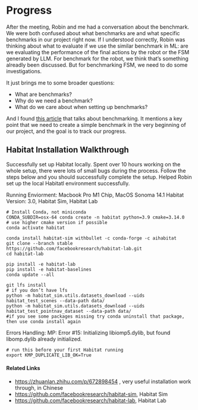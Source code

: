 # Progress
After the meeting, Robin and me had a conversation about the benchmark. We were both confused about what benchmarks are and what specific benchmarks in our project right now. If I understood correctly, Robin was thinking about what to evaluate if we use the similar benchmark in ML: are we evaluating the performance of the final actions by the robot or the FSM generated by LLM. For benchmark for the robot, we think that’s something alreadly been discussed. But for benchmarking FSM, we need to do some investigations.

It just brings me to some broader questions:
- What are benchmarks?
- Why do we need a benchmark?
- What do we care about when setting up benchmarks?

And I found [this article](https://www.mim.ai/what-is-a-benchmark-and-why-do-you-need-it/) that talks about benchmarking. It mentions a key point that we need to create a simple benchmark in the very beginning of our project, and the goal is to track our progress.

## Habitat Installation Walkthrough
Successfully set up Habitat locally. Spent over 10 hours working on the whole setup, there were lots of small bugs during the process. Follow the steps below and you should successfully complete the setup. Helped Robin set up the local Habitatl environment successfully.

Running Enviorment: Macbook Pro M1 Chip, MacOS Sonoma 14.1
Habitat Version: 3.0, Habitat Sim, Habitat Lab

```shell
# Install Conda, not miniconda
CONDA_SUBDIR=osx-64 conda create -n habitat python=3.9 cmake=3.14.0 
# use higher cmake version if possible
conda activate habitat

conda install habitat-sim withbullet -c conda-forge -c aihabitat
git clone --branch stable  https://github.com/facebookresearch/habitat-lab.git
cd habitat-lab

pip install -e habitat-lab
pip install -e habitat-baselines
conda update --all

git lfs install
# if you don’t have lfs
python -m habitat_sim.utils.datasets_download --uids habitat_test_scenes --data-path data/
python -m habitat_sim.utils.datasets_download --uids habitat_test_pointnav_dataset --data-path data/
#if you see some packages missing try conda uninstall that package, then use conda install again
```

Errors Handling:
MP: Error #15: Initializing libiomp5.dylib, but found libomp.dylib already initialized.
```shell
# run this before your first Habitat running
export KMP_DUPLICATE_LIB_OK=True
```

#### Related Links
- https://zhuanlan.zhihu.com/p/672898454 , very useful installation work through, in Chinese
- https://github.com/facebookresearch/habitat-sim, Habitat Sim
- https://github.com/facebookresearch/habitat-lab, Habitat Lab